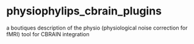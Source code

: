 # physiophylips_cbrain_plugins
a boutiques description of the physio (physiological noise correction for fMRI) tool for CBRAIN integration
